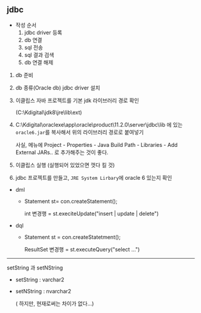 ## jdbc



- 작성 순서
  1. jdbc driver 등록
  2. db 연결
  3. sql 전송
  4. sql 결과 검색
  5. db 연결 해제



1. db 준비

2. db 종류(Oracle db) jdbc driver 설치

3. 이클립스 자바 프로젝트를 기본 jdk 라이브러리 경로 확인

   (C:\Kdigital\jdk8\jre\lib\ext)
   
4. C:\Kdigital\oraclexe\app\oracle\product\11.2.0\server\jdbc\lib 에 있는 `oracle6.jar`를 복사해서 위의 라이브러리 경로로 붙여넣기

   사실, 메뉴에 Project - Properties - Java Build Path - Libraries -  Add External JARs.. 로 추가해주는 것이 좋다.

5. 이클립스 실행 (실행되어 있었으면 껏다 킬 것)

6. jdbc 프로젝트를 만들고, `JRE System Lirbary`에 oracle 6 있는지 확인

    



- dml 

  - Statement st= con.createStatement();

    int 변경행 = st.execiteUpdate("insert | update | delete")

    

    

- dql

  - Statement st = con.createStatetment();

    ResultSet 변경행 = st.executeQuery("select ...")





---

setString 과 setNString

- setString : varchar2

- setNString : nvarchar2

  ( 하지만, 현재로써는 차이가 없다...)